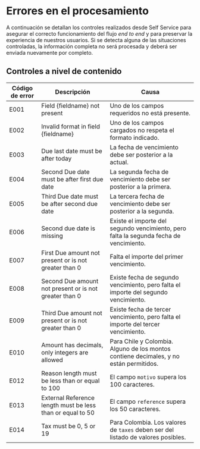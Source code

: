 # Errores en el procesamiento

A continuación se detallan los controles realizados desde Self Service para asegurar el correcto funcionamiento del flujo _end to end_ y para preservar la experiencia de nuestros usuarios. Si se detecta alguna de las situaciones controladas, la información completa no será procesada y deberá ser enviada nuevamente por completo.

## Controles a nivel de contenido

| Código de error | Descripción                                                                         | Causa                                                                                      |
|-----------------|-------------------------------------------------------------------------------------|--------------------------------------------------------------------------------------------|
| E001            | Field {fieldname} not present                                                       | Uno de los campos requeridos no está presente.                                              |
| E002            | Invalid format in field {fieldname}                                                 | Uno de los campos cargados no respeta el formato indicado.                                  |
| E003            | Due last date must be after today                                                   | La fecha de vencimiento debe ser posterior a la actual.                                     |
| E004            | Second Due date must be after first due date                                        | La segunda fecha de vencimiento debe ser posterior a la primera.                            |
| E005            | Third Due date must be after second due date                                        | La tercera fecha de vencimiento debe ser posterior a la segunda.                            |
| E006            | Second due date is missing                                                          | Existe el importe del segundo vencimiento, pero falta la segunda fecha de vencimiento.      |
| E007            | First Due amount not present or is not greater than 0                               | Falta el importe del primer vencimiento.                                                    |
| E008            | Second Due amount not present or is not greater than 0                              | Existe fecha de segundo vencimiento, pero falta el importe del segundo vencimiento.         |
| E009            | Third Due amount not present or is not greater than 0                               | Existe fecha de tercer vencimiento, pero falta el importe del tercer vencimiento.           |
| E010            | Amount has decimals, only integers are allowed                                      | Para Chile y Colombia. Alguno de los montos contiene decimales, y no están permitidos.                                  |
| E012            | Reason length must be less than or equal to 100                                     | El campo `motivo` supera los 100 caracteres.                                                |
| E013            | External Reference length must be less than or equal to 50                          | El campo `reference` supera los 50 caracteres.                                             |
| E014            | Tax must be 0, 5 or 19                                                              | Para Colombia. Los valores de `taxes` deben ser del listado de valores posibles.                  |